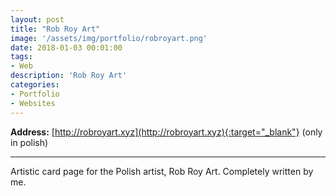 ```yaml
---
layout: post
title: "Rob Roy Art"
image: '/assets/img/portfolio/robroyart.png'
date: 2018-01-03 00:01:00
tags:
- Web
description: 'Rob Roy Art'
categories:
- Portfolio
- Websites
---
```


**Address:** [http://robroyart.xyz](http://robroyart.xyz){:target="_blank"} (only in polish)

___

Artistic card page for the Polish artist, Rob Roy Art. Completely written by me.